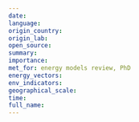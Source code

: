 ```yaml
---
date: 
language: 
origin_country: 
origin_lab: 
open_source: 
summary: 
importance: 
met_for: energy models review, PhD
energy_vectors: 
env_indicators: 
geographical_scale: 
time: 
full_name:
---
```

